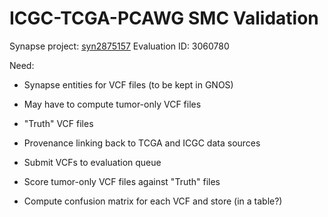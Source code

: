 ICGC-TCGA-PCAWG SMC Validation
==============================


Synapse project:  [syn2875157](https://www.synapse.org/#!Synapse:syn2875157/wiki/)
Evaluation ID:    3060780


Need:

* Synapse entities for VCF files (to be kept in GNOS)
* May have to compute tumor-only VCF files
* "Truth" VCF files
* Provenance linking back to TCGA and ICGC data sources


* Submit VCFs to evaluation queue
* Score tumor-only VCF files against "Truth" files
* Compute confusion matrix for each VCF and store (in a table?)





